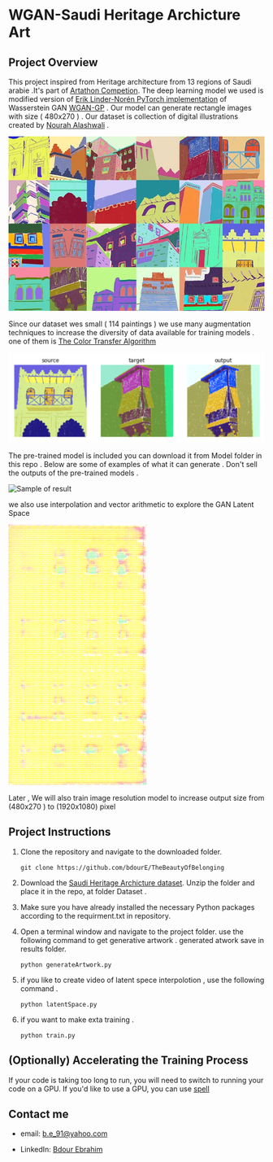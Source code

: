


# WGAN-Saudi Heritage Archicture Art



## Project Overview

 This project inspired from Heritage architecture from 13 regions of Saudi arabie .It's part of [Artathon Competion](https://www.theglobalaisummit.com). The deep learning model  we used is  modified version of [Erik Linder-Norén PyTorch implementation](https://github.com/eriklindernoren/PyTorch-GAN/blob/master/implementations/wgan_gp) of  Wasserstein GAN [WGAN-GP](https://arxiv.org/pdf/1704.00028.pdf) . Our model can generate rectangle images with size ( 480x270 )  . Our dataset is collection of digital illustrations created by [Nourah Alashwali](https://www.instagram.com/noura_alashwali/) . 
 
![Sample of dataset](./images/sample_dataset.JPG)


 Since our dataset wes small ( 114 paintings  ) we use many augmentation techniques to increase the diversity of data available for training models . one of them is   [The Color Transfer Algorithm](https://www.pyimagesearch.com/2014/06/30/super-fast-color-transfer-images/) 
 
 ![Sample of color swap](./images/color_swap.png)
 
  The pre-trained model is included you can download it from Model folder in this repo . Below are some of examples of what it can generate . Don't sell the outputs of the pre-trained models .
  
 ![Sample of result](./images/result1.png)
 
we also use  interpolation and vector arithmetic to explore the GAN Latent Space 

![Sample of animation](./images/animation.GIF)
 
 Later , We will  also train image resolution model to increase output size from (480x270 ) to (1920x1080) pixel 
 
 

## Project Instructions

1. Clone the repository and navigate to the downloaded folder.
	
	```	
    git clone https://github.com/bdourE/TheBeautyOfBelonging
	```
2. Download the [Saudi Heritage Archicture dataset](https://drive.google.com/open?id=1VNvM5xlqKkJr1-T7mI1jaF3m6f_sO5jR).  Unzip the folder and place it in the repo, at folder Dataset .  

3. Make sure you have already installed the necessary Python packages according to the requirment.txt in repository.

4. Open a terminal window and navigate to the project folder. use the following command to get generative artwork . generated atwork save in results folder.
	
	```
    python generateArtwork.py
	```
    
5. if you like to create video of latent spece interpolotion , use the following command .
    
    ```
    python latentSpace.py
    ```
    
6. if you want to make exta training .

    ```
    python train.py
    ```


## (Optionally) Accelerating the Training Process 

If your code is taking too long to run, you will need to switch to running your code on a GPU.  If you'd like to use a GPU, you can use [spell](https://web.spell.run/refer/bdour)


##  Contact me 

*  email: b.e_91@yahoo.com

*  LinkedIn: [Bdour Ebrahim](https://www.linkedin.com/in/bdour-ebrahim-682b17145/)
